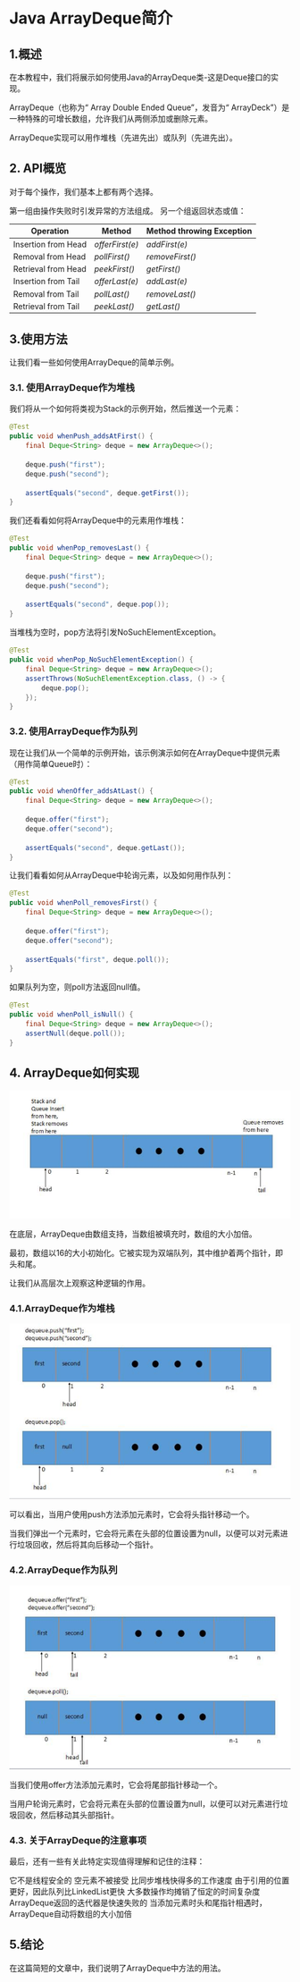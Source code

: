 # Java ArrayDeque简介

## 1.概述
在本教程中，我们将展示如何使用Java的ArrayDeque类-这是Deque接口的实现。

ArrayDeque（也称为“ Array Double Ended Queue”，发音为“ ArrayDeck”）是一种特殊的可增长数组，允许我们从两侧添加或删除元素。


ArrayDeque实现可以用作堆栈（先进先出）或队列（先进先出）。

## 2. API概览
对于每个操作，我们基本上都有两个选择。

第一组由操作失败时引发异常的方法组成。 另一个组返回状态或值：

| Operation           | Method          | Method throwing Exception |
| ------------------- | --------------- | ------------------------- |
| Insertion from Head | *offerFirst(e)* | *addFirst(e)*             |
| Removal from Head   | *pollFirst()*   | *removeFirst()*           |
| Retrieval from Head | *peekFirst()*   | *getFirst()*              |
| Insertion from Tail | *offerLast(e)*  | *addLast(e)*              |
| Removal from Tail   | *pollLast()*    | *removeLast()*            |
| Retrieval from Tail | *peekLast()*    | *getLast()*               |

## 3.使用方法
让我们看一些如何使用ArrayDeque的简单示例。

### 3.1. 使用ArrayDeque作为堆栈
我们将从一个如何将类视为Stack的示例开始，然后推送一个元素：

```java
@Test
public void whenPush_addsAtFirst() {
    final Deque<String> deque = new ArrayDeque<>();

    deque.push("first");
    deque.push("second");

    assertEquals("second", deque.getFirst());
}
```

我们还看看如何将ArrayDeque中的元素用作堆栈：

```java
@Test
public void whenPop_removesLast() {
    final Deque<String> deque = new ArrayDeque<>();

    deque.push("first");
    deque.push("second");

    assertEquals("second", deque.pop());
}
```

当堆栈为空时，pop方法将引发NoSuchElementException。

```java
@Test
public void whenPop_NoSuchElementException() {
    final Deque<String> deque = new ArrayDeque<>();
    assertThrows(NoSuchElementException.class, () -> {
        deque.pop();
    });
}
```

### 3.2. 使用ArrayDeque作为队列
现在让我们从一个简单的示例开始，该示例演示如何在ArrayDeque中提供元素（用作简单Queue时）：

```java
@Test
public void whenOffer_addsAtLast() {
    final Deque<String> deque = new ArrayDeque<>();

    deque.offer("first");
    deque.offer("second");

    assertEquals("second", deque.getLast());
}
```

让我们看看如何从ArrayDeque中轮询元素，以及如何用作队列：

```java
@Test
public void whenPoll_removesFirst() {
    final Deque<String> deque = new ArrayDeque<>();

    deque.offer("first");
    deque.offer("second");

    assertEquals("first", deque.poll());
}
```

如果队列为空，则poll方法返回null值。

```java
@Test
public void whenPoll_isNull() {
    final Deque<String> deque = new ArrayDeque<>();
    assertNull(deque.poll());
}
```
## 4. ArrayDeque如何实现

<img src="../img/ArrayDeque.jpg" alt="img"/>

在底层，ArrayDeque由数组支持，当数组被填充时，数组的大小加倍。

最初，数组以16的大小初始化。它被实现为双端队列，其中维护着两个指针，即头和尾。

让我们从高层次上观察这种逻辑的作用。

### 4.1.ArrayDeque作为堆栈



<img src="../img/Stack.jpg" alt="img"/>

可以看出，当用户使用push方法添加元素时，它会将头指针移动一个。

当我们弹出一个元素时，它会将元素在头部的位置设置为null，以便可以对元素进行垃圾回收，然后将其向后移动一个指针。

### 4.2.ArrayDeque作为队列

<img src="../img/Queue.jpg" alt="img"/>

当我们使用offer方法添加元素时，它会将尾部指针移动一个。

当用户轮询元素时，它会将元素在头部的位置设置为null，以便可以对元素进行垃圾回收，然后移动其头部指针。

### 4.3. 关于ArrayDeque的注意事项
最后，还有一些有关此特定实现值得理解和记住的注释：

它不是线程安全的
空元素不被接受
比同步堆栈快得多的工作速度
由于引用的位置更好，因此队列比LinkedList更快
大多数操作均摊销了恒定的时间复杂度
ArrayDeque返回的迭代器是快速失败的
当添加元素时头和尾指针相遇时，ArrayDeque自动将数组的大小加倍
## 5.结论
在这篇简短的文章中，我们说明了ArrayDeque中方法的用法。

